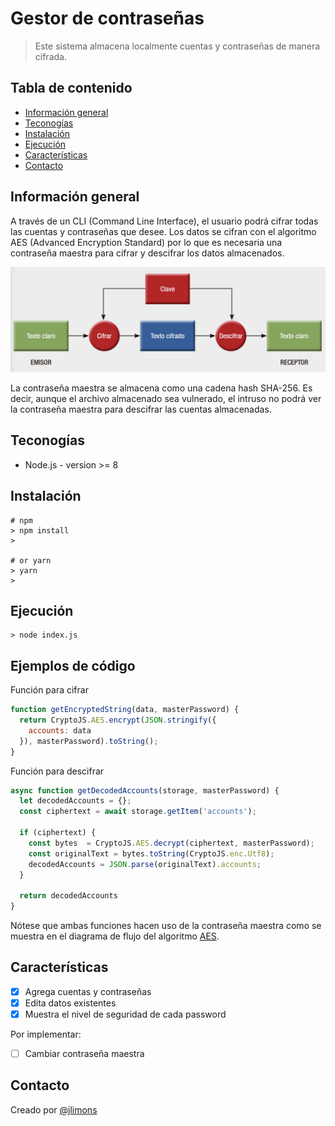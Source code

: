 # Gestor de contraseñas

> Este sistema almacena localmente cuentas y contraseñas de manera cifrada.

## Tabla de contenido
* [Información general](#información-general)
* [Teconogías](#teconogías)
* [Instalación](#instalación)
* [Ejecución](#ejecución)
* [Características](#características)
* [Contacto](#contacto)


## Información general

A través de un CLI (Command Line Interface), el usuario podrá cifrar todas las cuentas y contraseñas que desee. Los datos se cifran con el algoritmo AES (Advanced Encryption Standard) por lo que es necesaria una contraseña maestra para cifrar y descifrar los datos almacenados.  

![aes](./aes.png)

La contraseña maestra se almacena como una cadena hash SHA-256. Es decir, aunque el archivo almacenado sea vulnerado, el intruso no podrá ver la contraseña maestra para descifrar las cuentas almacenadas.

## Teconogías
* Node.js - version >= 8

## Instalación
```console
# npm
> npm install
> 

# or yarn
> yarn
>
```

## Ejecución
```console
> node index.js
```

## Ejemplos de código
Función para cifrar
```js
function getEncryptedString(data, masterPassword) {
  return CryptoJS.AES.encrypt(JSON.stringify({
    accounts: data
  }), masterPassword).toString();
}
```

Función para descifrar
```js
async function getDecodedAccounts(storage, masterPassword) {
  let decodedAccounts = {};
  const ciphertext = await storage.getItem('accounts');

  if (ciphertext) {
    const bytes  = CryptoJS.AES.decrypt(ciphertext, masterPassword);
    const originalText = bytes.toString(CryptoJS.enc.Utf8);
    decodedAccounts = JSON.parse(originalText).accounts;
  }

  return decodedAccounts
}
```

Nótese que ambas funciones hacen uso de la contraseña maestra como se muestra en el diagrama de flujo del algoritmo [AES](#información-general).

## Características
- [x] Agrega cuentas y contraseñas
- [x] Edita datos existentes
- [x] Muestra el nivel de seguridad de cada password

Por implementar:
- [ ] Cambiar contraseña maestra

## Contacto
Creado por [@jlimons](https://www.jalisa.xyz/)
